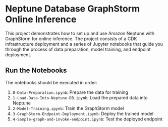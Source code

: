 # Neptune Database GraphStorm Online Inference

This project demonstrates how to set up and use Amazon Neptune with GraphStorm for online inference. The project consists of a CDK infrastructure deployment and a series of Jupyter notebooks that guide you through the process of data preparation, model training, and endpoint deployment.

## Run the Notebooks

The notebooks should be executed in order:

1. `0-Data-Preparation.ipynb`: Prepare the data for training
2. `1-Load-Data-Into-Neptune-DB.ipynb`: Load the prepared data into Neptune
3. `2-Model-Training.ipynb`: Train the GraphStorm model
4. `3-GraphStorm-Endpoint-Deployment.ipynb`: Deploy the trained model
5. `4-Sample-graph-and-invoke-endpoint.ipynb`: Test the deployed endpoint
